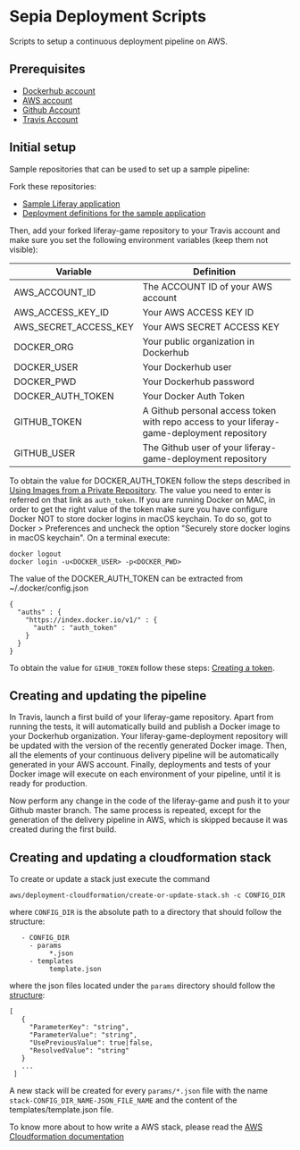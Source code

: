 # Sepia Deployment Scripts

Scripts to setup a continuous deployment pipeline on AWS.

## Prerequisites

- [Dockerhub account]()
- [AWS account]()
- [Github Account]()
- [Travis Account]()

 
## Initial setup 
 
Sample repositories that can be used to set up a sample pipeline:

Fork these repositories:

- [Sample Liferay application](https://github.com/liferay-labs/liferay-game)
- [Deployment definitions for the sample application](https://github.com/liferay-labs/liferay-game-deployment)

Then, add your forked liferay-game repository to your Travis account and make 
sure you set the following environment variables (keep them not visible):

| Variable              | Definition                                                  |
|-----------------------|-------------------------------------------------------------|
| AWS_ACCOUNT_ID        | The ACCOUNT ID of your AWS account                          |
| AWS_ACCESS_KEY_ID     | Your AWS ACCESS KEY ID                                      |
| AWS_SECRET_ACCESS_KEY | Your AWS SECRET ACCESS KEY                                  |
| DOCKER_ORG            | Your public organization in Dockerhub                       |
| DOCKER_USER           | Your Dockerhub user                                         |
| DOCKER_PWD            | Your Dockerhub password                                     |
| DOCKER_AUTH_TOKEN     | Your Docker Auth Token                                      |
| GITHUB_TOKEN          | A Github personal access token with repo access to your liferay-game-deployment repository |
| GITHUB_USER           | The Github user of your liferay-game-deployment repository  |

To obtain the value for DOCKER_AUTH_TOKEN follow the steps described in [Using Images from a Private Repository](http://docs.aws.amazon.com/elasticbeanstalk/latest/dg/create_deploy_docker.container.console.html#docker-images-private).
The value you need to enter is referred on that link as `auth_token`.
If you are running Docker on MAC, in order to get the right value of the token make sure you have configure Docker NOT to store docker logins in macOS keychain.
To do so, got to Docker > Preferences and uncheck the option "Securely store docker logins in macOS keychain".
On a terminal execute:

```
docker logout
docker login -u<DOCKER_USER> -p<DOCKER_PWD>
```

The value of the DOCKER_AUTH_TOKEN can be extracted from ~/.docker/config.json
```
{
  "auths" : {
    "https://index.docker.io/v1/" : {
      "auth" : "auth_token"
    }
  }
}
```

To obtain the value for `GIHUB_TOKEN` follow these steps: [Creating a token](https://help.github.com/articles/creating-a-personal-access-token-for-the-command-line/#creating-a-token).

## Creating and updating the pipeline

In Travis, launch a first build of your liferay-game repository. Apart from 
running the tests, it will automatically build and publish a Docker image to 
your Dockerhub organization. Your liferay-game-deployment repository will be 
updated with the version of the recently generated Docker image. Then, all the 
elements of your continuous delivery pipeline will be automatically generated in 
your AWS account. Finally, deployments and tests of your Docker image will 
execute on each environment of your pipeline, until it is ready for production.
 
Now perform any change in the code of the liferay-game and push it to your
Github master branch. The same process is repeated, except for the generation of
the delivery pipeline in AWS, which is skipped because it was created during the
first build.

## Creating and updating a cloudformation stack

To create or update a stack just execute the command

```
aws/deployment-cloudformation/create-or-update-stack.sh -c CONFIG_DIR
```

where ```CONFIG_DIR``` is the absolute path to a directory that should follow the structure:

```
   - CONFIG_DIR
     - params
          *.json
     - templates
          template.json
```

where the json files located under the ```params``` directory should follow the
 [structure](http://docs.aws.amazon.com/AWSCloudFormation/latest/UserGuide/parameters-section-structure.html):

```
[
   {
     "ParameterKey": "string",
     "ParameterValue": "string",
     "UsePreviousValue": true|false,
     "ResolvedValue": "string"
   }
   ...
 ]
```

A new stack will be created for every ```params/*.json``` file with the name ```stack-CONFIG_DIR_NAME-JSON_FILE_NAME``` and the content of the templates/template.json file.

To know more about to how write a AWS stack, please read the
 [AWS Cloudformation documentation](https://aws.amazon.com/es/cloudformation/)